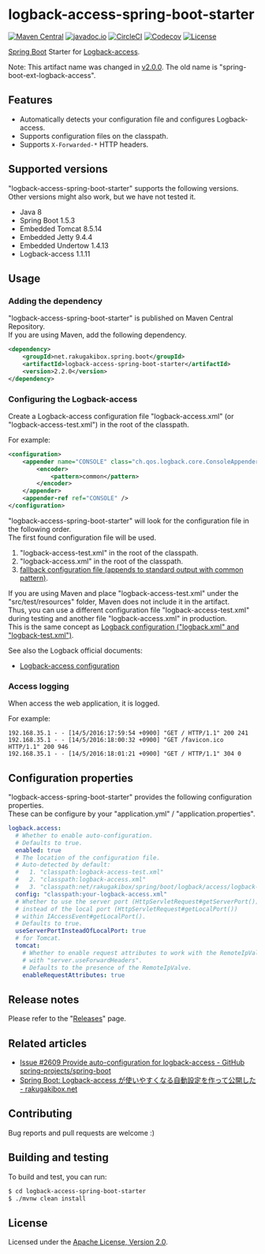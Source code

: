 # logback-access-spring-boot-starter

[![Maven Central][Maven Central Badge]][Maven Central]
[![javadoc.io][javadoc.io Badge]][javadoc.io]
[![CircleCI][CircleCI Badge]][CircleCI]
[![Codecov][Codecov Badge]][Codecov]
[![License][License Badge]][License]

[Maven Central Badge]: https://maven-badges.herokuapp.com/maven-central/net.rakugakibox.spring.boot/logback-access-spring-boot-starter/badge.svg
[Maven Central]: https://maven-badges.herokuapp.com/maven-central/net.rakugakibox.spring.boot/logback-access-spring-boot-starter
[javadoc.io Badge]: https://www.javadoc.io/badge/net.rakugakibox.spring.boot/logback-access-spring-boot-starter.svg
[javadoc.io]: https://www.javadoc.io/doc/net.rakugakibox.spring.boot/logback-access-spring-boot-starter
[CircleCI Badge]: https://circleci.com/gh/akihyro/logback-access-spring-boot-starter.svg?style=shield
[CircleCI]: https://circleci.com/gh/akihyro/logback-access-spring-boot-starter
[Codecov Badge]: https://codecov.io/gh/akihyro/logback-access-spring-boot-starter/branch/master/graph/badge.svg
[Codecov]: https://codecov.io/gh/akihyro/logback-access-spring-boot-starter
[License Badge]: https://img.shields.io/badge/license-Apache%202.0-brightgreen.svg
[License]: LICENSE.txt

[Spring Boot] Starter for [Logback-access].  

[Spring Boot]: https://projects.spring.io/spring-boot/
[Logback-access]: http://logback.qos.ch/access.html

Note: This artifact name was changed in [v2.0.0]. The old name is "spring-boot-ext-logback-access".  

[v2.0.0]: https://github.com/akihyro/logback-access-spring-boot-starter/releases/tag/v2.0.0

## Features

* Automatically detects your configuration file and configures Logback-access.
* Supports configuration files on the classpath.
* Supports `X-Forwarded-*` HTTP headers.

## Supported versions

"logback-access-spring-boot-starter" supports the following versions.  
Other versions might also work, but we have not tested it.  

* Java 8
* Spring Boot 1.5.3
* Embedded Tomcat 8.5.14
* Embedded Jetty 9.4.4
* Embedded Undertow 1.4.13
* Logback-access 1.1.11

## Usage

### Adding the dependency

"logback-access-spring-boot-starter" is published on Maven Central Repository.  
If you are using Maven, add the following dependency.  

```xml
<dependency>
    <groupId>net.rakugakibox.spring.boot</groupId>
    <artifactId>logback-access-spring-boot-starter</artifactId>
    <version>2.2.0</version>
</dependency>
```

### Configuring the Logback-access

Create a Logback-access configuration file "logback-access.xml" (or "logback-access-test.xml")
in the root of the classpath.  

For example:  

```xml
<configuration>
    <appender name="CONSOLE" class="ch.qos.logback.core.ConsoleAppender">
        <encoder>
            <pattern>common</pattern>
        </encoder>
    </appender>
    <appender-ref ref="CONSOLE" />
</configuration>
```

"logback-access-spring-boot-starter" will look for the configuration file in the following order.  
The first found configuration file will be used.  

1. "logback-access-test.xml" in the root of the classpath.
2. "logback-access.xml" in the root of the classpath.
3. [fallback configuration file (appends to standard output with common pattern)].

[fallback configuration file (appends to standard output with common pattern)]: logback-access-spring-boot-starter/src/main/resources/net/rakugakibox/spring/boot/logback/access/logback-access.xml

If you are using Maven and place "logback-access-test.xml" under the "src/test/resources" folder,
Maven does not include it in the artifact.  
Thus, you can use a different configuration file "logback-access-test.xml" during testing
and another file "logback-access.xml" in production.  
This is the same concept as [Logback configuration ("logback.xml" and "logback-test.xml")].  

[Logback configuration ("logback.xml" and "logback-test.xml")]: https://logback.qos.ch/manual/configuration.html#auto_configuration

See also the Logback official documents:  

* [Logback-access configuration]

[Logback-access configuration]: http://logback.qos.ch/access.html#configuration

### Access logging

When access the web application, it is logged.  

For example:  

```
192.168.35.1 - - [14/5/2016:17:59:54 +0900] "GET / HTTP/1.1" 200 241
192.168.35.1 - - [14/5/2016:18:00:32 +0900] "GET /favicon.ico HTTP/1.1" 200 946
192.168.35.1 - - [14/5/2016:18:01:21 +0900] "GET / HTTP/1.1" 304 0
```

## Configuration properties

"logback-access-spring-boot-starter" provides the following configuration properties.  
These can be configure by your "application.yml" / "application.properties".  

```yml
logback.access:
  # Whether to enable auto-configuration.
  # Defaults to true.
  enabled: true
  # The location of the configuration file.
  # Auto-detected by default:
  #   1. "classpath:logback-access-test.xml"
  #   2. "classpath:logback-access.xml"
  #   3. "classpath:net/rakugakibox/spring/boot/logback/access/logback-access.xml"
  config: "classpath:your-logback-access.xml"
  # Whether to use the server port (HttpServletRequest#getServerPort())
  # instead of the local port (HttpServletRequest#getLocalPort())
  # within IAccessEvent#getLocalPort().
  # Defaults to true.
  useServerPortInsteadOfLocalPort: true
  # for Tomcat.
  tomcat:
    # Whether to enable request attributes to work with the RemoteIpValve enabled
    # with "server.useForwardHeaders".
    # Defaults to the presence of the RemoteIpValve.
    enableRequestAttributes: true
```

## Release notes

Please refer to the "[Releases]" page.  

[Releases]: https://github.com/akihyro/logback-access-spring-boot-starter/releases

## Related articles

* [Issue #2609 Provide auto-configuration for logback-access - GitHub spring-projects/spring-boot]
* [Spring Boot: Logback-access が使いやすくなる自動設定を作って公開した - rakugakibox.net]

[Issue #2609 Provide auto-configuration for logback-access - GitHub spring-projects/spring-boot]: https://github.com/spring-projects/spring-boot/issues/2609
[Spring Boot: Logback-access が使いやすくなる自動設定を作って公開した - rakugakibox.net]: http://blog.rakugakibox.net/entry/2015/12/25/spring-boot-ext-logback-access

## Contributing

Bug reports and pull requests are welcome :)  

## Building and testing

To build and test, you can run:  

```sh
$ cd logback-access-spring-boot-starter
$ ./mvnw clean install
```

## License

Licensed under the [Apache License, Version 2.0].  

[Apache License, Version 2.0]: LICENSE.txt
